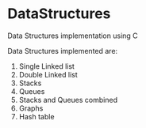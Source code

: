 # DataStructures
Data Structures implementation using C

Data Structures implemented are:
1. Single Linked list
2. Double Linked list
3. Stacks
4. Queues
5. Stacks and Queues combined
6. Graphs
7. Hash table
